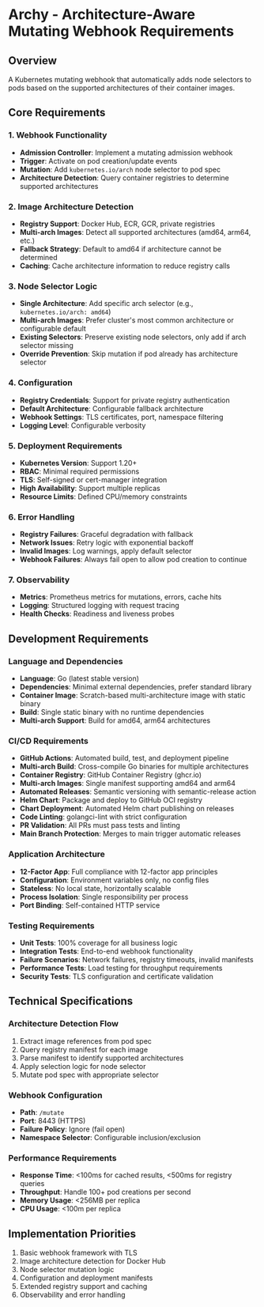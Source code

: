 # Archy - Architecture-Aware Mutating Webhook Requirements

## Overview
A Kubernetes mutating webhook that automatically adds node selectors to pods based on the supported architectures of their container images.

## Core Requirements

### 1. Webhook Functionality
- **Admission Controller**: Implement a mutating admission webhook
- **Trigger**: Activate on pod creation/update events
- **Mutation**: Add `kubernetes.io/arch` node selector to pod spec
- **Architecture Detection**: Query container registries to determine supported architectures

### 2. Image Architecture Detection
- **Registry Support**: Docker Hub, ECR, GCR, private registries
- **Multi-arch Images**: Detect all supported architectures (amd64, arm64, etc.)
- **Fallback Strategy**: Default to amd64 if architecture cannot be determined
- **Caching**: Cache architecture information to reduce registry calls

### 3. Node Selector Logic
- **Single Architecture**: Add specific arch selector (e.g., `kubernetes.io/arch: amd64`)
- **Multi-arch Images**: Prefer cluster's most common architecture or configurable default
- **Existing Selectors**: Preserve existing node selectors, only add if arch selector missing
- **Override Prevention**: Skip mutation if pod already has architecture selector

### 4. Configuration
- **Registry Credentials**: Support for private registry authentication
- **Default Architecture**: Configurable fallback architecture
- **Webhook Settings**: TLS certificates, port, namespace filtering
- **Logging Level**: Configurable verbosity

### 5. Deployment Requirements
- **Kubernetes Version**: Support 1.20+
- **RBAC**: Minimal required permissions
- **TLS**: Self-signed or cert-manager integration
- **High Availability**: Support multiple replicas
- **Resource Limits**: Defined CPU/memory constraints

### 6. Error Handling
- **Registry Failures**: Graceful degradation with fallback
- **Network Issues**: Retry logic with exponential backoff
- **Invalid Images**: Log warnings, apply default selector
- **Webhook Failures**: Always fail open to allow pod creation to continue

### 7. Observability
- **Metrics**: Prometheus metrics for mutations, errors, cache hits
- **Logging**: Structured logging with request tracing
- **Health Checks**: Readiness and liveness probes

## Development Requirements

### Language and Dependencies
- **Language**: Go (latest stable version)
- **Dependencies**: Minimal external dependencies, prefer standard library
- **Container Image**: Scratch-based multi-architecture image with static binary
- **Build**: Single static binary with no runtime dependencies
- **Multi-arch Support**: Build for amd64, arm64 architectures

### CI/CD Requirements
- **GitHub Actions**: Automated build, test, and deployment pipeline
- **Multi-arch Build**: Cross-compile Go binaries for multiple architectures
- **Container Registry**: GitHub Container Registry (ghcr.io)
- **Multi-arch Images**: Single manifest supporting amd64 and arm64
- **Automated Releases**: Semantic versioning with semantic-release action
- **Helm Chart**: Package and deploy to GitHub OCI registry
- **Chart Deployment**: Automated Helm chart publishing on releases
- **Code Linting**: golangci-lint with strict configuration
- **PR Validation**: All PRs must pass tests and linting
- **Main Branch Protection**: Merges to main trigger automatic releases

### Application Architecture
- **12-Factor App**: Full compliance with 12-factor app principles
- **Configuration**: Environment variables only, no config files
- **Stateless**: No local state, horizontally scalable
- **Process Isolation**: Single responsibility per process
- **Port Binding**: Self-contained HTTP service

### Testing Requirements
- **Unit Tests**: 100% coverage for all business logic
- **Integration Tests**: End-to-end webhook functionality
- **Failure Scenarios**: Network failures, registry timeouts, invalid manifests
- **Performance Tests**: Load testing for throughput requirements
- **Security Tests**: TLS configuration and certificate validation

## Technical Specifications

### Architecture Detection Flow
1. Extract image references from pod spec
2. Query registry manifest for each image
3. Parse manifest to identify supported architectures
4. Apply selection logic for node selector
5. Mutate pod spec with appropriate selector

### Webhook Configuration
- **Path**: `/mutate`
- **Port**: 8443 (HTTPS)
- **Failure Policy**: Ignore (fail open)
- **Namespace Selector**: Configurable inclusion/exclusion

### Performance Requirements
- **Response Time**: <100ms for cached results, <500ms for registry queries
- **Throughput**: Handle 100+ pod creations per second
- **Memory Usage**: <256MB per replica
- **CPU Usage**: <100m per replica

## Implementation Priorities
1. Basic webhook framework with TLS
2. Image architecture detection for Docker Hub
3. Node selector mutation logic
4. Configuration and deployment manifests
5. Extended registry support and caching
6. Observability and error handling